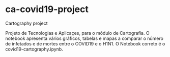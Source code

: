 # ca-covid19-project
Cartography project

Projeto de Tecnologias e Aplicaçes, para o módulo de Cartografia.
O notebook apresenta vários gráficos, tabelas e mapas a comparar o número de infetados e de mortes entre o COVID19 e o H1N1.
O Notebook correto é o covid19-cartography.ipynb.
